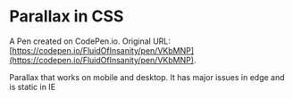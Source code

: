 # Parallax in CSS

A Pen created on CodePen.io. Original URL: [https://codepen.io/FluidOfInsanity/pen/VKbMNP](https://codepen.io/FluidOfInsanity/pen/VKbMNP).

Parallax that works on mobile and desktop. It has major issues in edge and is static in IE